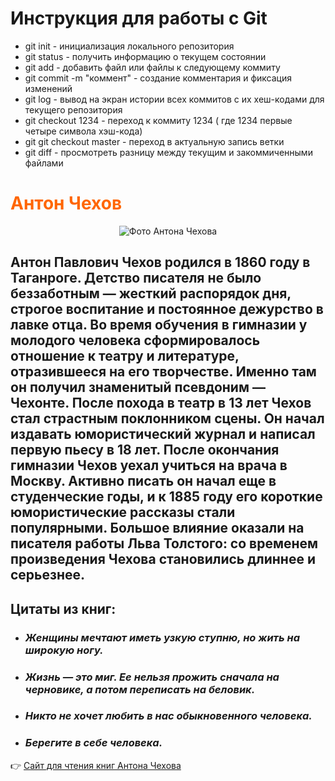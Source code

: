 # Инструкция для работы с Git

* git init  - инициализация локального репозитория
* git status - получить информацию о текущем состоянии
* git add - добавить файл или файлы к следующему коммиту
* git commit -m "коммент" - создание комментария и фиксация изменений
* git log - вывод на экран истории всех коммитов с их хеш-кодами для текущего репозитория
* git checkout 1234 - переход к коммиту 1234 ( где 1234 первые четыре символа хэш-кода)
* git git checkout master - переход в актуальную запись ветки
* git diff - просмотреть разницу между текущим и закоммиченными файлами

<span style="color: #ff6600;"> 

# Антон Чехов 
</span>
<div style="text-align: center;">

 ![Фото Антона Чехова](https://i2.mybook.io/c/288x336/author_photos/8b/2d/8b2de88e-ad76-49cf-bce7-c2f6a804ae04.jpg) 
 </div>

## Антон Павлович Чехов родился в 1860 году в Таганроге. Детство писателя не было беззаботным — жесткий распорядок дня, строгое воспитание и постоянное дежурство в лавке отца. Во время обучения в гимназии у молодого человека сформировалось отношение к театру и литературе, отразившееся на его творчестве. Именно там он получил знаменитый псевдоним — Чехонте. После похода в театр в 13 лет Чехов стал страстным поклонником сцены. Он начал издавать юмористический журнал и написал первую пьесу в 18 лет. После окончания гимназии Чехов уехал учиться на врача в Москву. Активно писать он начал еще в студенческие годы, и к 1885 году его короткие юмористические рассказы стали популярными. Большое влияние оказали на писателя работы Льва Толстого: со временем произведения Чехова становились длиннее и серьезнее.
## Цитаты из книг:
* ### *Женщины мечтают иметь узкую ступню, но жить на широкую ногу.*
* ### *Жизнь — это миг. Ее нельзя прожить сначала на черновике, а потом переписать на беловик.*
* ### *Никто не хочет любить в нас обыкновенного человека.*
* ### *Берегите в себе человека.*

&#128073; [Сайт для чтения книг Антона Чехова](https://mybook.ru/author/anton-pavlovich-chehov/ "Книги")